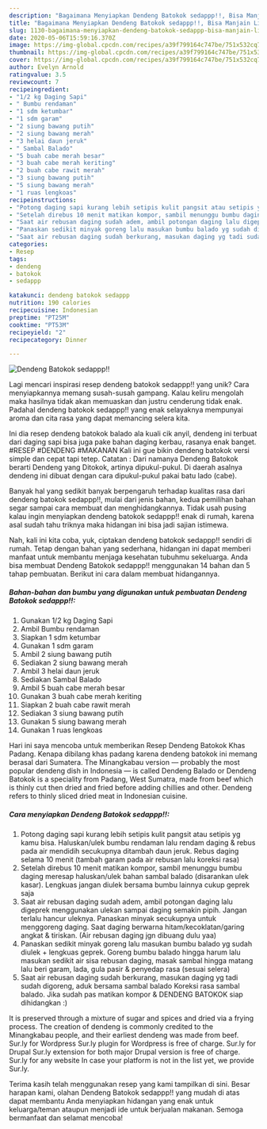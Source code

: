 ```yaml
---
description: "Bagaimana Menyiapkan Dendeng Batokok sedappp!!, Bisa Manjain Lidah"
title: "Bagaimana Menyiapkan Dendeng Batokok sedappp!!, Bisa Manjain Lidah"
slug: 1130-bagaimana-menyiapkan-dendeng-batokok-sedappp-bisa-manjain-lidah
date: 2020-05-06T15:59:16.370Z
image: https://img-global.cpcdn.com/recipes/a39f799164c747be/751x532cq70/dendeng-batokok-sedappp-foto-resep-utama.jpg
thumbnail: https://img-global.cpcdn.com/recipes/a39f799164c747be/751x532cq70/dendeng-batokok-sedappp-foto-resep-utama.jpg
cover: https://img-global.cpcdn.com/recipes/a39f799164c747be/751x532cq70/dendeng-batokok-sedappp-foto-resep-utama.jpg
author: Evelyn Arnold
ratingvalue: 3.5
reviewcount: 7
recipeingredient:
- "1/2 kg Daging Sapi"
- " Bumbu rendaman"
- "1 sdm ketumbar"
- "1 sdm garam"
- "2 siung bawang putih"
- "2 siung bawang merah"
- "3 helai daun jeruk"
- " Sambal Balado"
- "5 buah cabe merah besar"
- "3 buah cabe merah keriting"
- "2 buah cabe rawit merah"
- "3 siung bawang putih"
- "5 siung bawang merah"
- "1 ruas lengkoas"
recipeinstructions:
- "Potong daging sapi kurang lebih setipis kulit pangsit atau setipis yg kamu bisa. Haluskan/ulek bumbu rendaman lalu rendam daging &amp; rebus pada air mendidih secukupnya ditambah daun jeruk. Rebus daging selama 10 menit (tambah garam pada air rebusan lalu koreksi rasa)"
- "Setelah direbus 10 menit matikan kompor, sambil menunggu bumbu daging meresap haluskan/ulek bahan sambal balado (disarankan ulek kasar). Lengkuas jangan diulek bersama bumbu lainnya cukup geprek saja"
- "Saat air rebusan daging sudah adem, ambil potongan daging lalu digeprek menggunakan ulekan sampai daging semakin pipih. Jangan terlalu hancur uleknya. Panaskan minyak secukupnya untuk menggoreng daging. Saat daging berwarna hitam/kecoklatan/garing angkat &amp; tiriskan. (Air rebusan daging jgn dibuang dulu yaa)"
- "Panaskan sedikit minyak goreng lalu masukan bumbu balado yg sudah diulek + lengkuas geprek. Goreng bumbu balado hingga harum lalu masukan sedikit air sisa rebusan daging, masak sambal hingga matang lalu beri garam, lada, gula pasir &amp; penyedap rasa (sesuai selera)"
- "Saat air rebusan daging sudah berkurang, masukan daging yg tadi sudah digoreng, aduk bersama sambal balado Koreksi rasa sambal balado. Jika sudah pas matikan kompor &amp; DENDENG BATOKOK siap dihidangkan :)"
categories:
- Resep
tags:
- dendeng
- batokok
- sedappp

katakunci: dendeng batokok sedappp 
nutrition: 190 calories
recipecuisine: Indonesian
preptime: "PT25M"
cooktime: "PT53M"
recipeyield: "2"
recipecategory: Dinner

---
```



![Dendeng Batokok sedappp!!](https://img-global.cpcdn.com/recipes/a39f799164c747be/751x532cq70/dendeng-batokok-sedappp-foto-resep-utama.jpg)

Lagi mencari inspirasi resep dendeng batokok sedappp!! yang unik? Cara menyiapkannya memang susah-susah gampang. Kalau keliru mengolah maka hasilnya tidak akan memuaskan dan justru cenderung tidak enak. Padahal dendeng batokok sedappp!! yang enak selayaknya mempunyai aroma dan cita rasa yang dapat memancing selera kita.

Ini dia resep dendeng batokok balado ala kuali cik anyil, dendeng ini terbuat dari daging sapi bisa juga pake bahan daging kerbau, rasanya enak banget. #RESEP #DENDENG #MAKANAN Kali ini gue bikin dendeng batokok versi simple dan cepat tapi tetep. Catatan : Dari namanya Dendeng Batokok berarti Dendeng yang Ditokok, artinya dipukul-pukul. Di daerah asalnya dendeng ini dibuat dengan cara dipukul-pukul pakai batu lado (cabe).

Banyak hal yang sedikit banyak berpengaruh terhadap kualitas rasa dari dendeng batokok sedappp!!, mulai dari jenis bahan, kedua pemilihan bahan segar sampai cara membuat dan menghidangkannya. Tidak usah pusing kalau ingin menyiapkan dendeng batokok sedappp!! enak di rumah, karena asal sudah tahu triknya maka hidangan ini bisa jadi sajian istimewa.


Nah, kali ini kita coba, yuk, ciptakan dendeng batokok sedappp!! sendiri di rumah. Tetap dengan bahan yang sederhana, hidangan ini dapat memberi manfaat untuk membantu menjaga kesehatan tubuhmu sekeluarga. Anda bisa membuat Dendeng Batokok sedappp!! menggunakan 14 bahan dan 5 tahap pembuatan. Berikut ini cara dalam membuat hidangannya.

<!--inarticleads1-->

##### Bahan-bahan dan bumbu yang digunakan untuk pembuatan Dendeng Batokok sedappp!!:

1. Gunakan 1/2 kg Daging Sapi
1. Ambil  Bumbu rendaman
1. Siapkan 1 sdm ketumbar
1. Gunakan 1 sdm garam
1. Ambil 2 siung bawang putih
1. Sediakan 2 siung bawang merah
1. Ambil 3 helai daun jeruk
1. Sediakan  Sambal Balado
1. Ambil 5 buah cabe merah besar
1. Gunakan 3 buah cabe merah keriting
1. Siapkan 2 buah cabe rawit merah
1. Sediakan 3 siung bawang putih
1. Gunakan 5 siung bawang merah
1. Gunakan 1 ruas lengkoas


Hari ini saya mencoba untuk memberikan Resep Dendeng Batokok Khas Padang. Kenapa dibilang khas padang karena dendeng batokok ini memang berasal dari Sumatera. The Minangkabau version — probably the most popular dendeng dish in Indonesia — is called Dendeng Balado or Dendeng Batokok is a speciality from Padang, West Sumatra, made from beef which is thinly cut then dried and fried before adding chillies and other. Dendeng refers to thinly sliced dried meat in Indonesian cuisine. 

<!--inarticleads2-->

##### Cara menyiapkan Dendeng Batokok sedappp!!:

1. Potong daging sapi kurang lebih setipis kulit pangsit atau setipis yg kamu bisa. Haluskan/ulek bumbu rendaman lalu rendam daging &amp; rebus pada air mendidih secukupnya ditambah daun jeruk. Rebus daging selama 10 menit (tambah garam pada air rebusan lalu koreksi rasa)
1. Setelah direbus 10 menit matikan kompor, sambil menunggu bumbu daging meresap haluskan/ulek bahan sambal balado (disarankan ulek kasar). Lengkuas jangan diulek bersama bumbu lainnya cukup geprek saja
1. Saat air rebusan daging sudah adem, ambil potongan daging lalu digeprek menggunakan ulekan sampai daging semakin pipih. Jangan terlalu hancur uleknya. Panaskan minyak secukupnya untuk menggoreng daging. Saat daging berwarna hitam/kecoklatan/garing angkat &amp; tiriskan. (Air rebusan daging jgn dibuang dulu yaa)
1. Panaskan sedikit minyak goreng lalu masukan bumbu balado yg sudah diulek + lengkuas geprek. Goreng bumbu balado hingga harum lalu masukan sedikit air sisa rebusan daging, masak sambal hingga matang lalu beri garam, lada, gula pasir &amp; penyedap rasa (sesuai selera)
1. Saat air rebusan daging sudah berkurang, masukan daging yg tadi sudah digoreng, aduk bersama sambal balado Koreksi rasa sambal balado. Jika sudah pas matikan kompor &amp; DENDENG BATOKOK siap dihidangkan :)


It is preserved through a mixture of sugar and spices and dried via a frying process. The creation of dendeng is commonly credited to the Minangkabau people, and their earliest dendeng was made from beef. Sur.ly for Wordpress Sur.ly plugin for Wordpress is free of charge. Sur.ly for Drupal Sur.ly extension for both major Drupal version is free of charge. Sur.ly for any website In case your platform is not in the list yet, we provide Sur.ly. 

Terima kasih telah menggunakan resep yang kami tampilkan di sini. Besar harapan kami, olahan Dendeng Batokok sedappp!! yang mudah di atas dapat membantu Anda menyiapkan hidangan yang enak untuk keluarga/teman ataupun menjadi ide untuk berjualan makanan. Semoga bermanfaat dan selamat mencoba!
